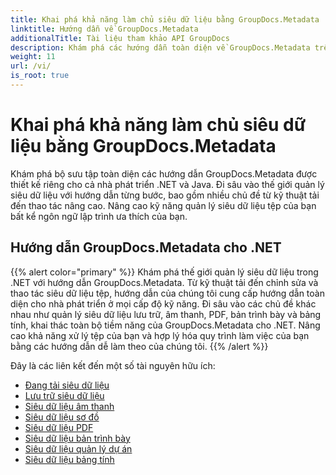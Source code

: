 ```yaml
---
title: Khai phá khả năng làm chủ siêu dữ liệu bằng GroupDocs.Metadata
linktitle: Hướng dẫn về GroupDocs.Metadata
additionalTitle: Tài liệu tham khảo API GroupDocs
description: Khám phá các hướng dẫn toàn diện về GroupDocs.Metadata trên các nền tảng. Quản lý siêu dữ liệu thành thạo trong .NET và Java một cách dễ dàng.
weight: 11
url: /vi/
is_root: true
---
```


# Khai phá khả năng làm chủ siêu dữ liệu bằng GroupDocs.Metadata


Khám phá bộ sưu tập toàn diện các hướng dẫn GroupDocs.Metadata được thiết kế riêng cho cả nhà phát triển .NET và Java. Đi sâu vào thế giới quản lý siêu dữ liệu với hướng dẫn từng bước, bao gồm nhiều chủ đề từ kỹ thuật tải đến thao tác nâng cao. Nâng cao kỹ năng quản lý siêu dữ liệu tệp của bạn bất kể ngôn ngữ lập trình ưa thích của bạn.

## Hướng dẫn GroupDocs.Metadata cho .NET
{{% alert color="primary" %}}
Khám phá thế giới quản lý siêu dữ liệu trong .NET với hướng dẫn GroupDocs.Metadata. Từ kỹ thuật tải đến chỉnh sửa và thao tác siêu dữ liệu tệp, hướng dẫn của chúng tôi cung cấp hướng dẫn toàn diện cho nhà phát triển ở mọi cấp độ kỹ năng. Đi sâu vào các chủ đề khác nhau như quản lý siêu dữ liệu lưu trữ, âm thanh, PDF, bản trình bày và bảng tính, khai thác toàn bộ tiềm năng của GroupDocs.Metadata cho .NET. Nâng cao khả năng xử lý tệp của bạn và hợp lý hóa quy trình làm việc của bạn bằng các hướng dẫn dễ làm theo của chúng tôi.
{{% /alert %}}

Đây là các liên kết đến một số tài nguyên hữu ích:
 
- [Đang tải siêu dữ liệu](./net/metadata-loading/)
- [Lưu trữ siêu dữ liệu](./net/archive-metadata/)
- [Siêu dữ liệu âm thanh](./net/audio-metadata/)
- [Siêu dữ liệu sơ đồ](./net/diagram-metadata/)
- [Siêu dữ liệu PDF](./net/pdf-metadata/)
- [Siêu dữ liệu bản trình bày](./net/presentation-metadata/)
- [Siêu dữ liệu quản lý dự án](./net/project-management-metadata/)
- [Siêu dữ liệu bảng tính](./net/spreadsheet-metadata/)



